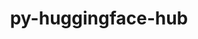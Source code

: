 ---
title: "py-huggingface-hub"
layout: cache
categories: [package, develop-2024-11-03]
meta: {"versions": ["0.24.6"], "compilers": ["apple-clang@=15.0.0", "gcc@=13.2.0"], "oss": ["ubuntu24.04", "ventura"], "platforms": ["darwin", "linux"], "targets": ["aarch64", "x86_64_v3"], "stacks": ["ml-darwin-aarch64-mps", "ml-linux-aarch64-cpu", "ml-linux-aarch64-cuda", "ml-linux-x86_64-cpu", "ml-linux-x86_64-cuda", "ml-linux-x86_64-rocm", "root"], "num_specs": 6, "num_specs_by_stack": {"root": 6, "ml-darwin-aarch64-mps": 2, "ml-linux-aarch64-cuda": 2, "ml-linux-aarch64-cpu": 2, "ml-linux-x86_64-cpu": 2, "ml-linux-x86_64-cuda": 2, "ml-linux-x86_64-rocm": 1}}
spec_details: [{"hash": "qgjdv3u4qxswdbbybs2srjldlguv25uw", "compiler": "apple-clang@=15.0.0", "versions": ["0.24.6"], "os": "ventura", "platform": "darwin", "target": "aarch64", "variants": ["build_system=python_pip", "~cli"], "stacks": ["root", "ml-darwin-aarch64-mps"], "size": "-", "tarball": "https://binaries.spack.io/develop-2024-11-03/build_cache/darwin-ventura-aarch64/apple-clang-15.0.0/py-huggingface-hub-0.24.6/darwin-ventura-aarch64-apple-clang-15.0.0-py-huggingface-hub-0.24.6-qgjdv3u4qxswdbbybs2srjldlguv25uw.spack"}, {"hash": "pimd6sgkbb7pgsfusc5mugqkx3lkuy3n", "compiler": "apple-clang@=15.0.0", "versions": ["0.24.6"], "os": "ventura", "platform": "darwin", "target": "aarch64", "variants": ["build_system=python_pip", "~cli"], "stacks": ["root", "ml-darwin-aarch64-mps"], "size": "-", "tarball": "https://binaries.spack.io/develop-2024-11-03/build_cache/darwin-ventura-aarch64/apple-clang-15.0.0/py-huggingface-hub-0.24.6/darwin-ventura-aarch64-apple-clang-15.0.0-py-huggingface-hub-0.24.6-pimd6sgkbb7pgsfusc5mugqkx3lkuy3n.spack"}, {"hash": "6gb46tb3tkayouupgdln4o6vasaddfyh", "compiler": "gcc@=13.2.0", "versions": ["0.24.6"], "os": "ubuntu24.04", "platform": "linux", "target": "aarch64", "variants": ["build_system=python_pip", "~cli"], "stacks": ["root", "ml-linux-aarch64-cuda", "ml-linux-aarch64-cpu"], "size": "-", "tarball": "https://binaries.spack.io/develop-2024-11-03/build_cache/linux-ubuntu24.04-aarch64/gcc-13.2.0/py-huggingface-hub-0.24.6/linux-ubuntu24.04-aarch64-gcc-13.2.0-py-huggingface-hub-0.24.6-6gb46tb3tkayouupgdln4o6vasaddfyh.spack"}, {"hash": "qhwavl6fqi6ak7mofgacpzul6qzltr5u", "compiler": "gcc@=13.2.0", "versions": ["0.24.6"], "os": "ubuntu24.04", "platform": "linux", "target": "aarch64", "variants": ["build_system=python_pip", "~cli"], "stacks": ["root", "ml-linux-aarch64-cuda", "ml-linux-aarch64-cpu"], "size": "-", "tarball": "https://binaries.spack.io/develop-2024-11-03/build_cache/linux-ubuntu24.04-aarch64/gcc-13.2.0/py-huggingface-hub-0.24.6/linux-ubuntu24.04-aarch64-gcc-13.2.0-py-huggingface-hub-0.24.6-qhwavl6fqi6ak7mofgacpzul6qzltr5u.spack"}, {"hash": "uyr2om7jlgggakgseghejg467fmwa62m", "compiler": "gcc@=13.2.0", "versions": ["0.24.6"], "os": "ubuntu24.04", "platform": "linux", "target": "x86_64_v3", "variants": ["build_system=python_pip", "~cli"], "stacks": ["root", "ml-linux-x86_64-cpu", "ml-linux-x86_64-cuda", "ml-linux-x86_64-rocm"], "size": "-", "tarball": "https://binaries.spack.io/develop-2024-11-03/build_cache/linux-ubuntu24.04-x86_64_v3/gcc-13.2.0/py-huggingface-hub-0.24.6/linux-ubuntu24.04-x86_64_v3-gcc-13.2.0-py-huggingface-hub-0.24.6-uyr2om7jlgggakgseghejg467fmwa62m.spack"}, {"hash": "xvytdwppi6ism7zfwnxein4t72juwf5w", "compiler": "gcc@=13.2.0", "versions": ["0.24.6"], "os": "ubuntu24.04", "platform": "linux", "target": "x86_64_v3", "variants": ["build_system=python_pip", "~cli"], "stacks": ["root", "ml-linux-x86_64-cpu", "ml-linux-x86_64-cuda"], "size": "-", "tarball": "https://binaries.spack.io/develop-2024-11-03/build_cache/linux-ubuntu24.04-x86_64_v3/gcc-13.2.0/py-huggingface-hub-0.24.6/linux-ubuntu24.04-x86_64_v3-gcc-13.2.0-py-huggingface-hub-0.24.6-xvytdwppi6ism7zfwnxein4t72juwf5w.spack"}]
---